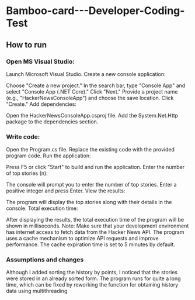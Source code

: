 # Bamboo-card---Developer-Coding-Test
## How to run
### Open MS Visual Studio:

Launch Microsoft Visual Studio.
Create a new console application:

Choose "Create a new project."
In the search bar, type "Console App" and select "Console App (.NET Core)."
Click "Next."
Provide a project name (e.g., "HackerNewsConsoleApp") and choose the save location.
Click "Create."
Add dependencies:

Open the HackerNewsConsoleApp.csproj file.
Add the System.Net.Http package to the dependencies section.

### Write code:

Open the Program.cs file.
Replace the existing code with the provided program code.
Run the application:

Press F5 or click "Start" to build and run the application.
Enter the number of top stories (n):

The console will prompt you to enter the number of top stories.
Enter a positive integer and press Enter.
View the results:

The program will display the top stories along with their details in the console.
Total execution time:

After displaying the results, the total execution time of the program will be shown in milliseconds.
Note: Make sure that your development environment has internet access to fetch data from the Hacker News API. The program uses a cache mechanism to optimize API requests and improve performance. The cache expiration time is set to 5 minutes by default.

### Assumptions and  changes

Although I added sorting the history by points, I noticed that the stories were stored in an already sorted form.
The program runs for quite a long time, which can be fixed by reworking the function for obtaining history data using multithreading
